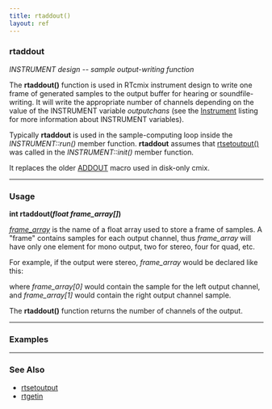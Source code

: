 ```yaml
---
title: rtaddout()
layout: ref
---
```


### rtaddout

*INSTRUMENT design -- sample output-writing function*  
  
The **rtaddout()** function is used in RTcmix instrument design to write
one frame of generated samples to the output buffer for hearing or
soundfile-writing. It will write the appropriate number of channels
depending on the value of the INSTRUMENT variable *outputchans* (see the
[Instrument](Instrument.html) listing for more information about
INSTRUMENT variables).

Typically **rtaddout** is used in the sample-computing loop inside the
*INSTRUMENT::run()* member function. **rtaddout** assumes that
[rtsetoutput()](rtsetoutput.html) was called in the *INSTRUMENT::init()*
member function.

It replaces the older [ADDOUT](ADDOUT.html) macro used in disk-only
cmix.

-----

### Usage

**int rtaddout(***float frame\_array\[\]***)**  
  

<u>*frame\_array*</u> is the name of a float array used to store a frame
of samples. A "frame" contains samples for each output channel, thus
*frame\_array* will have only one element for mono output, two for
stereo, four for quad, etc.

For example, if the output were stereo, *frame\_array* would be declared
like this:

where *frame\_array\[0\]* would contain the sample for the left output
channel, and *frame\_array\[1\]* would contain the right output channel
sample.  
  
The **rtaddout()** function returns the number of channels of the
output.

-----

### Examples

  

-----

### See Also

  - [rtsetoutput](rtsetoutput.html)
  - [rtgetin](rtgetin.html)
